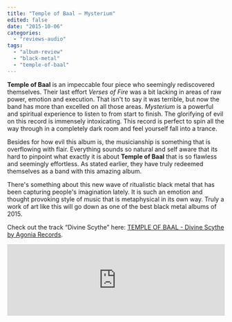 ```yaml
---
title: "Temple of Baal – Mysterium"
edited: false
date: "2015-10-06"
categories:
  - "reviews-audio"
tags:
  - "album-review"
  - "black-metal"
  - "temple-of-baal"
---
```


**Temple of Baal** is an impeccable four piece who seemingly rediscovered themselves. Their last effort _Verses of Fire_ was a bit lacking in areas of raw power, emotion and execution. That isn't to say it was terrible, but now the band has more than excelled on all those areas. _Mysterium_ is a powerful and spiritual experience to listen to from start to finish. The glorifying of evil on this record is immensely intoxicating. This record is perfect to spin all the way through in a completely dark room and feel yourself fall into a trance.

Besides for how evil this album is, the musicianship is something that is overflowing with flair. Everything sounds so natural and self aware that its hard to pinpoint what exactly it is about **Temple of Baal** that is so flawless and seemingly effortless. As stated earlier, they have truly redeemed themselves as a band with this amazing album.

There's something about this new wave of ritualistic black metal that has been capturing people's imagination lately. It is such an emotion and thought provoking style of music that is metaphysical in its own way. Truly a work of art like this will go down as one of the best black metal albums of 2015.

Check out the track “Divine Scythe” here: [TEMPLE OF BAAL - Divine Scythe by Agonia Records](https://soundcloud.com/agoniarecords/temple-of-baal-divine-scythe).

<iframe src="https://w.soundcloud.com/player/?url=https%3A//api.soundcloud.com/tracks/216876604&amp;color=ff5500&amp;auto_play=false&amp;hide_related=false&amp;show_comments=true&amp;show_user=true&amp;show_reposts=false" width="100%" height="166" frameborder="no" scrolling="no"></iframe>
